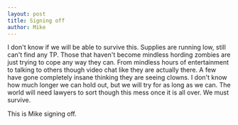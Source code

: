 ```yaml
---
layout: post
title: Signing off
author: Mike
---
```


I don't know if we will be able to survive this. Supplies are running low, still can't find any TP. Those that haven't become mindless hording zombies are just trying to cope any way they can. From mindless hours of entertainment to talking to others though video chat like they are actually there. A few have gone completely insane thinking they are seeing clowns. I don't know how much longer we can hold out, but we will try for as long as we can. The world will need lawyers to sort though this mess once it is all over. We must survive.

This is Mike signing off. 
